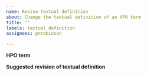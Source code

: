 ```yaml
---
name: Revise textual definition
about: Change the textual definition of an HPO term
title: ''
labels: textual definition
assignees: pnrobinson

---
```


**HPO term**


**Suggested revision of textual definition**
